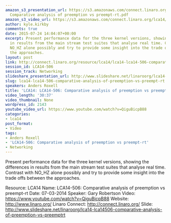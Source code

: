 ```yaml
---
amazon_s3_presentation_url: https://s3.amazonaws.com/connect.linaro.org/lca14/presentations/LCA14-506-
  Comparative analysis of preemption vs preempt-rt.pdf
amazon_s3_video_url: https://s3.amazonaws.com/connect.linaro.org/lca14/videos/03-07-Friday/LCA14-506-+Comparative+analysis+of+preemption+vs+preempt-rt.mp4
author: kyle.kirkby
comments: true
date: 2015-07-24 14:04:07+00:00
excerpt: Present performance data for the three kernel versions, showing the differences
  in results from the main stream test suites that analyse real time. Contrast with
  NO_HZ alone possibly and try to provide some insight into the trade offs between
  the approaches.
layout: post
link: http://connect.linaro.org/resource/lca14/lca14-lca14-506-comparative-analysis-of-preemption-vs-preempt-rt/
session_id: LCA14-506
session_track: Networking
slideshare_presentation_url: http://www.slideshare.net/linaroorg/lca14-lca14506-comparative-analysis-of-preemption-vs-preemptrt
slug: lca14-lca14-506-comparative-analysis-of-preemption-vs-preempt-rt
speakers: Anders Roxell
title: 'LCA14: LCA14-506: Comparative analysis of preemption vs preempt-rt'
video_length: '30:37'
video_thumbnail: None
wordpress_id: 2143
youtube_video_url: https://www.youtube.com/watch?v=QiguBicpB88
categories:
- lca14
post_format:
- Video
tags:
- Anders Roxell
- 'LCA14-506: Comparative analysis of preemption vs preempt-rt'
- Networking
---
```


Present performance data for the three kernel versions, showing the differences in results from the main stream test suites that analyse real time. Contrast with NO_HZ alone possibly and try to provide some insight into the trade offs between the approaches.

Resource: LCA14
Name: LCA14-506: Comparative analysis of preemption vs preempt-rt
Date: 07-03-2014
Speaker: Gary Robertson
Video: https://www.youtube.com/watch?v=QiguBicpB88
Website: http://www.linaro.org/
Linaro Connect: http://connect.linaro.org/
Slide: http://www.slideshare.net/linaroorg/lca14-lca14506-comparative-analysis-of-preemption-vs-preemptrt
